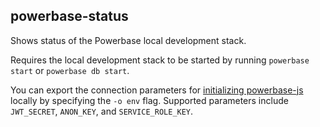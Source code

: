 ## powerbase-status

Shows status of the Powerbase local development stack.

Requires the local development stack to be started by running `powerbase start` or `powerbase db start`.

You can export the connection parameters for [initializing powerbase-js](https://powerbase.club/docs/reference/javascript/initializing) locally by specifying the `-o env` flag. Supported parameters include `JWT_SECRET`, `ANON_KEY`, and `SERVICE_ROLE_KEY`.

